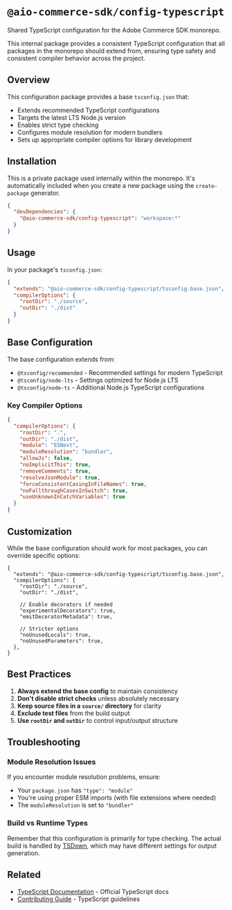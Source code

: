 # `@aio-commerce-sdk/config-typescript`

Shared TypeScript configuration for the Adobe Commerce SDK monorepo.

This internal package provides a consistent TypeScript configuration that all packages in the monorepo should extend from, ensuring type safety and consistent compiler behavior across the project.

## Overview

This configuration package provides a base `tsconfig.json` that:

- Extends recommended TypeScript configurations
- Targets the latest LTS Node.js version
- Enables strict type checking
- Configures module resolution for modern bundlers
- Sets up appropriate compiler options for library development

## Installation

This is a private package used internally within the monorepo. It's automatically included when you create a new package using the `create-package` generator.

```json
{
  "devDependencies": {
    "@aio-commerce-sdk/config-typescript": "workspace:*"
  }
}
```

## Usage

In your package's `tsconfig.json`:

```json
{
  "extends": "@aio-commerce-sdk/config-typescript/tsconfig.base.json",
  "compilerOptions": {
    "rootDir": "./source",
    "outDir": "./dist"
  }
}
```

## Base Configuration

The base configuration extends from:

- `@tsconfig/recommended` - Recommended settings for modern TypeScript
- `@tsconfig/node-lts` - Settings optimized for Node.js LTS
- `@tsconfig/node-ts` - Additional Node.js TypeScript configurations

### Key Compiler Options

```json
{
  "compilerOptions": {
    "rootDir": ".",
    "outDir": "./dist",
    "module": "ESNext",
    "moduleResolution": "bundler",
    "allowJs": false,
    "noImplicitThis": true,
    "removeComments": true,
    "resolveJsonModule": true,
    "forceConsistentCasingInFileNames": true,
    "noFallthroughCasesInSwitch": true,
    "useUnknownInCatchVariables": true
  }
}
```

## Customization

While the base configuration should work for most packages, you can override specific options:

```jsonc
{
  "extends": "@aio-commerce-sdk/config-typescript/tsconfig.base.json",
  "compilerOptions": {
    "rootDir": "./source",
    "outDir": "./dist",

    // Enable decorators if needed
    "experimentalDecorators": true,
    "emitDecoratorMetadata": true,

    // Stricter options
    "noUnusedLocals": true,
    "noUnusedParameters": true,
  },
}
```

## Best Practices

1. **Always extend the base config** to maintain consistency
2. **Don't disable strict checks** unless absolutely necessary
3. **Keep source files in a `source/` directory** for clarity
4. **Exclude test files** from the build output
5. **Use `rootDir` and `outDir`** to control input/output structure

## Troubleshooting

### Module Resolution Issues

If you encounter module resolution problems, ensure:

- Your `package.json` has `"type": "module"`
- You're using proper ESM imports (with file extensions where needed)
- The `moduleResolution` is set to `"bundler"`

### Build vs Runtime Types

Remember that this configuration is primarily for type checking. The actual build is handled by [TSDown](../tsdown/README.md), which may have different settings for output generation.

## Related

- [TypeScript Documentation](https://www.typescriptlang.org/docs/) - Official TypeScript docs
- [Contributing Guide](../../.github/CONTRIBUTING.md#typescript) - TypeScript guidelines
